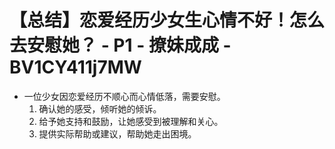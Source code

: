 # 【总结】恋爱经历少女生心情不好！怎么去安慰她？ - P1 - 撩妹成成 - BV1CY411j7MW

-   一位少女因恋爱经历不顺心而心情低落，需要安慰。
    1.  确认她的感受，倾听她的倾诉。
    2.  给予她支持和鼓励，让她感受到被理解和关心。
    3.  提供实际帮助或建议，帮助她走出困境。